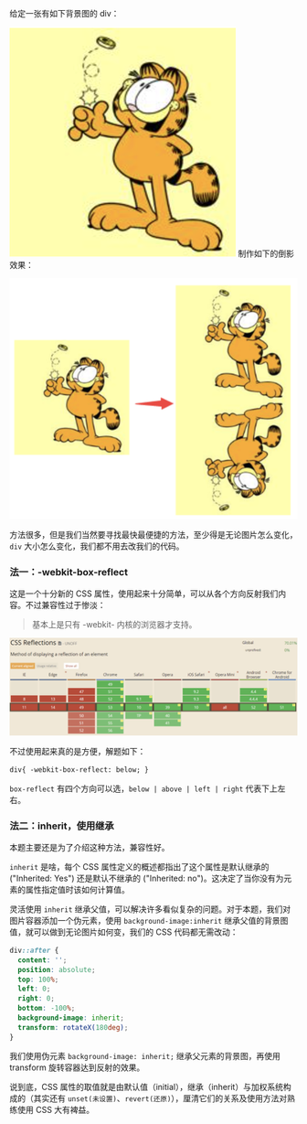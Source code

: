 给定一张有如下背景图的 div：

![img](./img/97248536-fc9a3100-183c-11eb-9647-1342776a583c.png)
制作如下的倒影效果：

![img](./img/97248665-379c6480-183d-11eb-80a7-241ad9fed4c0.png)

方法很多，但是我们当然要寻找最快最便捷的方法，至少得是无论图片怎么变化，`div` 大小怎么变化，我们都不用去改我们的代码。

### 法一：-webkit-box-reflect

这是一个十分新的 CSS 属性，使用起来十分简单，可以从各个方向反射我们内容。不过兼容性过于惨淡：

> 基本上是只有 -webkit- 内核的浏览器才支持。

![img](./img/97248729-5d296e00-183d-11eb-8ec3-963ae3cbf8e9.png)

不过使用起来真的是方便，解题如下：

```html
div{ -webkit-box-reflect: below; }
```

`box-reflect` 有四个方向可以选，`below | above | left | right` 代表下上左右。

### 法二：inherit，使用继承

本题主要还是为了介绍这种方法，兼容性好。

`inherit` 是啥，每个 CSS 属性定义的概述都指出了这个属性是默认继承的 ("Inherited: Yes") 还是默认不继承的 ("Inherited: no")。这决定了当你没有为元素的属性指定值时该如何计算值。

灵活使用 `inherit` 继承父值，可以解决许多看似复杂的问题。对于本题，我们对图片容器添加一个伪元素，使用 `background-image:inherit` 继承父值的背景图值，就可以做到无论图片如何变，我们的 CSS 代码都无需改动：

```css
div::after {
  content: '';
  position: absolute;
  top: 100%;
  left: 0;
  right: 0;
  bottom: -100%;
  background-image: inherit;
  transform: rotateX(180deg);
}
```

我们使用伪元素 `background-image: inherit;` 继承父元素的背景图，再使用 transform 旋转容器达到反射的效果。

说到底，CSS 属性的取值就是由默认值（initial），继承（inherit）与加权系统构成的（其实还有 `unset(未设置)`、`revert(还原)`），厘清它们的关系及使用方法对熟练使用 CSS 大有裨益。
